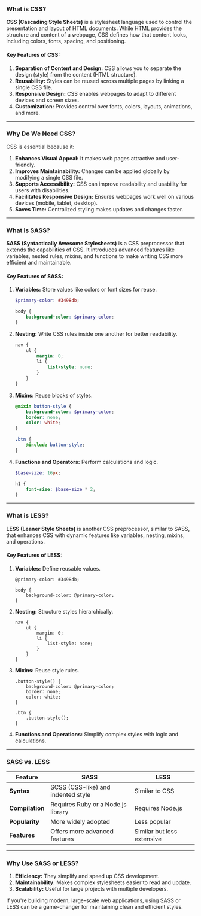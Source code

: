 ### What is CSS?

**CSS (Cascading Style Sheets)** is a stylesheet language used to control the presentation and layout of HTML documents. While HTML provides the structure and content of a webpage, CSS defines how that content looks, including colors, fonts, spacing, and positioning.

#### Key Features of CSS:
1. **Separation of Content and Design:** CSS allows you to separate the design (style) from the content (HTML structure).
2. **Reusability:** Styles can be reused across multiple pages by linking a single CSS file.
3. **Responsive Design:** CSS enables webpages to adapt to different devices and screen sizes.
4. **Customization:** Provides control over fonts, colors, layouts, animations, and more.

---

### Why Do We Need CSS?

CSS is essential because it:
1. **Enhances Visual Appeal:** It makes web pages attractive and user-friendly.
2. **Improves Maintainability:** Changes can be applied globally by modifying a single CSS file.
3. **Supports Accessibility:** CSS can improve readability and usability for users with disabilities.
4. **Facilitates Responsive Design:** Ensures webpages work well on various devices (mobile, tablet, desktop).
5. **Saves Time:** Centralized styling makes updates and changes faster.

---

### What is SASS?

**SASS (Syntactically Awesome Stylesheets)** is a CSS preprocessor that extends the capabilities of CSS. It introduces advanced features like variables, nested rules, mixins, and functions to make writing CSS more efficient and maintainable.

#### Key Features of SASS:
1. **Variables:** Store values like colors or font sizes for reuse.
   ```scss
   $primary-color: #3498db;

   body {
       background-color: $primary-color;
   }
   ```
2. **Nesting:** Write CSS rules inside one another for better readability.
   ```scss
   nav {
       ul {
           margin: 0;
           li {
               list-style: none;
           }
       }
   }
   ```
3. **Mixins:** Reuse blocks of styles.
   ```scss
   @mixin button-style {
       background-color: $primary-color;
       border: none;
       color: white;
   }

   .btn {
       @include button-style;
   }
   ```
4. **Functions and Operators:** Perform calculations and logic.
   ```scss
   $base-size: 16px;

   h1 {
       font-size: $base-size * 2;
   }
   ```

---

### What is LESS?

**LESS (Leaner Style Sheets)** is another CSS preprocessor, similar to SASS, that enhances CSS with dynamic features like variables, nesting, mixins, and operations.

#### Key Features of LESS:
1. **Variables:** Define reusable values.
   ```less
   @primary-color: #3498db;

   body {
       background-color: @primary-color;
   }
   ```
2. **Nesting:** Structure styles hierarchically.
   ```less
   nav {
       ul {
           margin: 0;
           li {
               list-style: none;
           }
       }
   }
   ```
3. **Mixins:** Reuse style rules.
   ```less
   .button-style() {
       background-color: @primary-color;
       border: none;
       color: white;
   }

   .btn {
       .button-style();
   }
   ```
4. **Functions and Operations:** Simplify complex styles with logic and calculations.

---

### SASS vs. LESS

| Feature            | SASS                               | LESS                        |
|--------------------|------------------------------------|----------------------------|
| **Syntax**          | SCSS (CSS-like) and indented style | Similar to CSS             |
| **Compilation**     | Requires Ruby or a Node.js library | Requires Node.js           |
| **Popularity**      | More widely adopted               | Less popular               |
| **Features**        | Offers more advanced features     | Similar but less extensive |

---

### Why Use SASS or LESS?

1. **Efficiency:** They simplify and speed up CSS development.
2. **Maintainability:** Makes complex stylesheets easier to read and update.
3. **Scalability:** Useful for large projects with multiple developers.

If you're building modern, large-scale web applications, using SASS or LESS can be a game-changer for maintaining clean and efficient styles.